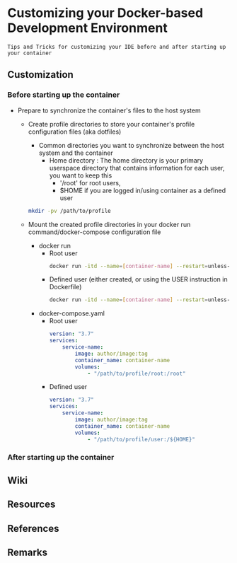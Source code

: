 # Customizing your Docker-based Development Environment

```
Tips and Tricks for customizing your IDE before and after starting up your container
```

## Customization
### Before starting up the container
- Prepare to synchronize the container's files to the host system
    - Create profile directories to store your container's profile configuration files (aka dotfiles)
        - Common directories you want to synchronize between the host system and the container
            - Home directory : The home directory is your primary userspace directory that contains information for each user, you want to keep this
                + '/root' for root users, 
                + $HOME if you are logged in/using container as a defined user
        ```bash
        mkdir -pv /path/to/profile
        ```

    - Mount the created profile directories in your docker run command/docker-compose configuration file
        - docker run
            - Root user
                ```bash
                docker run -itd --name=[container-name] --restart=unless-stopped -v "/path/to/profile/root:/root"
                ```
            - Defined user (either created, or using the USER instruction in Dockerfile)
                ```bash
                docker run -itd --name=[container-name] --restart=unless-stopped -v "/path/to/profile/user:${HOME}"
                ```
        - docker-compose.yaml
            - Root user
                ```yaml
                version: "3.7"
                services:
                    service-name:
                        image: author/image:tag
                        container_name: container-name
                        volumes:
                            - "/path/to/profile/root:/root"
                ```
            - Defined user
                ```yaml
                version: "3.7"
                services:
                    service-name:
                        image: author/image:tag
                        container_name: container-name
                        volumes:
                            - "/path/to/profile/user:/${HOME}"
                ```

### After starting up the container


## Wiki

## Resources

## References

## Remarks

